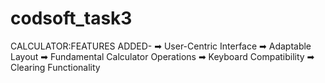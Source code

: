 # codsoft_task3
CALCULATOR:FEATURES ADDED- ➡ User-Centric Interface ➡ Adaptable Layout ➡ Fundamental Calculator Operations ➡ Keyboard Compatibility ➡ Clearing Functionality
